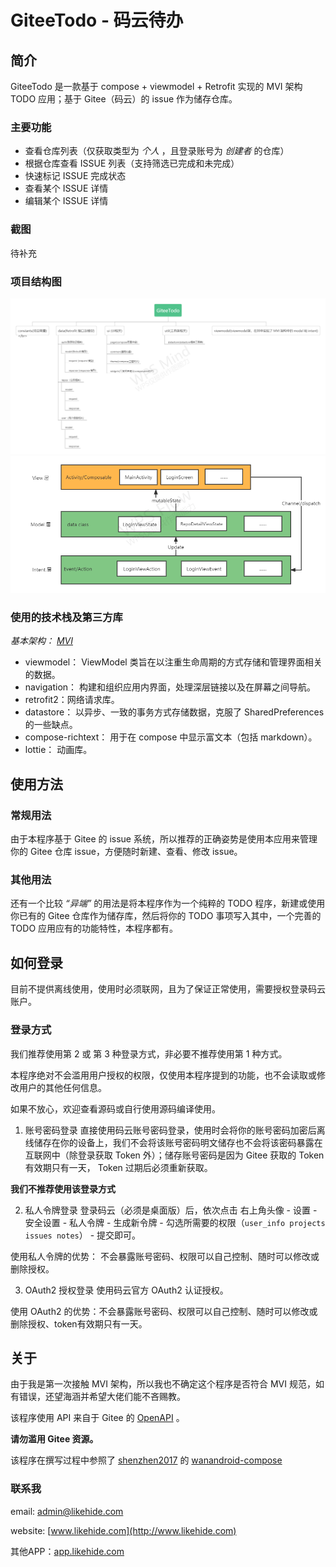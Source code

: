 # GiteeTodo - 码云待办

## 简介
GiteeTodo 是一款基于 compose + viewmodel + Retrofit 实现的 MVI 架构 TODO 应用；基于 Gitee（码云）的 issue 作为储存仓库。

### 主要功能
- 查看仓库列表（仅获取类型为 *个人* ，且登录账号为 *创建者* 的仓库）
- 根据仓库查看 ISSUE 列表（支持筛选已完成和未完成）
- 快速标记 ISSUE 完成状态
- 查看某个 ISSUE 详情
- 编辑某个 ISSUE 详情

### 截图
待补充

### 项目结构图
![包结构](./docs/img/pkg.png)
![架构](./docs/img/framework.png)

### 使用的技术栈及第三方库
*基本架构： [MVI](https://juejin.cn/post/7048980213811642382)*

- viewmodel： ViewModel 类旨在以注重生命周期的方式存储和管理界面相关的数据。
- navigation： 构建和组织应用内界面，处理深层链接以及在屏幕之间导航。
- retrofit2：网络请求库。
- datastore： 以异步、一致的事务方式存储数据，克服了 SharedPreferences 的一些缺点。
- compose-richtext： 用于在 compose 中显示富文本（包括 markdown）。
- lottie： 动画库。

## 使用方法

### 常规用法
由于本程序基于 Gitee 的 issue 系统，所以推荐的正确姿势是使用本应用来管理你的 Gitee 仓库 issue，方便随时新建、查看、修改 issue。

### 其他用法
还有一个比较 *“异端”* 的用法是将本程序作为一个纯粹的 TODO 程序，新建或使用你已有的 Gitee 仓库作为储存库，然后将你的 TODO 事项写入其中，一个完善的 TODO 应用应有的功能特性，本程序都有。 

## 如何登录
目前不提供离线使用，使用时必须联网，且为了保证正常使用，需要授权登录码云账户。

### 登录方式
我们推荐使用第 2 或 第 3 种登录方式，非必要不推荐使用第 1 种方式。

本程序绝对不会滥用用户授权的权限，仅使用本程序提到的功能，也不会读取或修改用户的其他任何信息。

如果不放心，欢迎查看源码或自行使用源码编译使用。

1. 账号密码登录
直接使用码云账号密码登录，使用时会将你的账号密码加密后离线储存在你的设备上，我们不会将该账号密码明文储存也不会将该密码暴露在互联网中（除登录获取 Token 外）；储存账号密码是因为 Gitee 获取的 Token 有效期只有一天， Token 过期后必须重新获取。
   
**我们不推荐使用该登录方式**

2. 私人令牌登录
登录码云（必须是桌面版）后，依次点击 右上角头像 - 设置 - 安全设置 - 私人令牌 - 生成新令牌 - 勾选所需要的权限（`user_info projects issues notes`） - 提交即可。
   
使用私人令牌的优势： 不会暴露账号密码、权限可以自己控制、随时可以修改或删除授权。


3. OAuth2 授权登录
使用码云官方 OAuth2 认证授权。
   
使用 OAuth2 的优势：不会暴露账号密码、权限可以自己控制、随时可以修改或删除授权、token有效期只有一天。

## 关于
由于我是第一次接触 MVI 架构，所以我也不确定这个程序是否符合 MVI 规范，如有错误，还望海涵并希望大佬们能不吝赐教。

该程序使用 API 来自于 Gitee 的 [OpenAPI](https://gitee.com/api/v5/swagger) 。

**请勿滥用 Gitee 资源。**

该程序在撰写过程中参照了 [shenzhen2017](https://github.com/shenzhen2017) 的 [wanandroid-compose](https://github.com/shenzhen2017/wanandroid-compose)


### 联系我
email: admin@likehide.com

website: [www.likehide.com](http://www.likehide.com)

其他APP：[app.likehide.com](http://app.likehide.com)